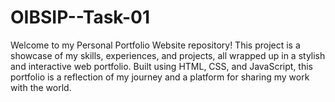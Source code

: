 # OIBSIP--Task-01
Welcome to my Personal Portfolio Website repository! This project is a showcase of my skills, experiences, and projects, all wrapped up in a stylish and interactive web portfolio. Built using HTML, CSS, and JavaScript, this portfolio is a reflection of my journey and a platform for sharing my work with the world.
